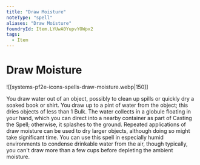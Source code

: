 ```yaml
---
title: "Draw Moisture"
noteType: "spell"
aliases: "Draw Moisture"
foundryId: Item.LYUwA0YupvYOWpx2
tags:
  - Item
---
```


# Draw Moisture
![[systems-pf2e-icons-spells-draw-moisture.webp|150]]

You draw water out of an object, possibly to clean up spills or quickly dry a soaked book or shirt. You draw up to a pint of water from the object; this dries objects of less than 1 Bulk. The water collects in a globule floating in your hand, which you can direct into a nearby container as part of Casting the Spell; otherwise, it splashes to the ground. Repeated applications of draw moisture can be used to dry larger objects, although doing so might take significant time. You can use this spell in especially humid environments to condense drinkable water from the air, though typically, you can't draw more than a few cups before depleting the ambient moisture.
